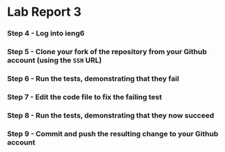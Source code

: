 # Lab Report 3

### Step 4 - Log into ieng6



### Step 5 - Clone your fork of the repository from your Github account (using the `SSH` URL)



### Step 6 - Run the tests, demonstrating that they fail



### Step 7 - Edit the code file to fix the failing test



### Step 8 - Run the tests, demonstrating that they now succeed



### Step 9 - Commit and push the resulting change to your Github account

